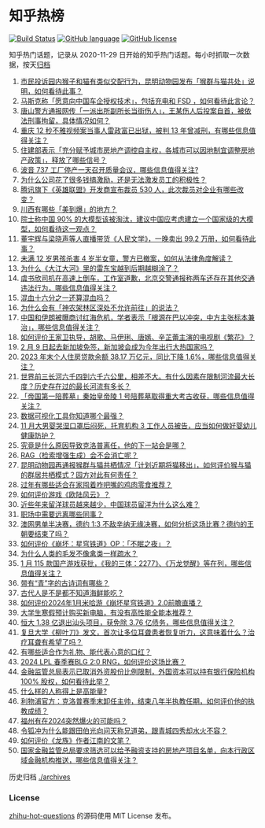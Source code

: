 # 知乎热榜
[![Build Status](https://github.com/ToWeLong/zhihu-hot-questions/workflows/CI/badge.svg)](https://github.com/ToWeLong/zhihu-hot-questions/actions)
[![GitHub language](https://img.shields.io/badge/language-golang-orange.svg)](https://golang.org/)
[![GitHub license](https://img.shields.io/github/license/ToWeLong/zhihu-hot-questions)](https://github.com/ToWeLong/zhihu-hot-questions/blob/main/LICENSE)

知乎热门话题，记录从 2020-11-29 日开始的知乎热门话题。每小时抓取一次数据，按天[归档](./archives)

<!-- BEGIN -->

1. [市民投诉园内猴子和猫有类似交配行为，昆明动物园发布「猴群与猫共处」说明，如何看待此事？](https://www.zhihu.com/question/640195036)
1. [马斯克称「愿意向中国车企授权技术」，包括充电和 FSD ，如何看待此言论？](https://www.zhihu.com/question/641298554)
1. [唐山警方通报网传「一派出所副所长当街伤人」，王某伤人后投案自首，被依法刑事拘留，具体情况如何？](https://www.zhihu.com/question/641373342)
1. [重庆 12 秒不雅视频案当事人雷政富已出狱，被判 13 年曾减刑，有哪些信息值得关注？](https://www.zhihu.com/question/641317712)
1. [住建部表示「充分赋予城市房地产调控自主权，各城市可以因地制宜调整房地产政策」，释放了哪些信号？](https://www.zhihu.com/question/641313622)
1. [波音 737 工厂停产一天召开质量会议，哪些信息值得关注?](https://www.zhihu.com/question/641298496)
1. [为什么公司花了很多钱搞激励，还是无法激发员工的积极性？](https://www.zhihu.com/question/640415423)
1. [腾讯旗下《英雄联盟》开发商宣布裁员 530 人，此次裁员对企业有哪些改变？](https://www.zhihu.com/question/640789639)
1. [川西有哪些「美到爆」的地方？](https://www.zhihu.com/question/451876418)
1. [院士称中国 90% 的大模型该被淘汰，建议中国应考虑建立一个国家级的大模型，如何看待这一观点？](https://www.zhihu.com/question/641349913)
1. [董宇辉与梁晓声等人直播带货《人民文学》，一晚卖出 99.2 万册，如何看待此事？](https://www.zhihu.com/question/641026862)
1. [未满 12 岁男孩杀害 4 岁半女童，警方已撤案，如何从法律角度解读？](https://www.zhihu.com/question/641402351)
1. [为什么《大江大河》里的雷东宝越到后期越糊涂了？](https://www.zhihu.com/question/444454200)
1. [虞书欣司机在高速上倒车，工作室道歉，北京交警通报称两车还存在其他交通违法行为，哪些信息值得关注？](https://www.zhihu.com/question/641345962)
1. [混血十六分之一还算混血吗？](https://www.zhihu.com/question/383882788)
1. [为什么会有「神农架林区深处不允许前往」的说法？](https://www.zhihu.com/question/641121952)
1. [中国和伊朗被曝商讨红海危机，学者表示「根源在巴以冲突，中方主张标本兼治」，哪些信息值得关注？](https://www.zhihu.com/question/641330817)
1. [如何评价王家卫执导，胡歌、马伊琍、唐嫣、辛芷蕾主演的电视剧《繁花》？](https://www.zhihu.com/question/636908871)
1. [2 月 9 日起去新加坡免签，新加坡会成为今年出行大热国家吗？](https://www.zhihu.com/question/641158000)
1. [2023 年末个人住房贷款余额 38.17 万亿元，同比下降 1.6%，哪些信息值得关注？](https://www.zhihu.com/question/641392306)
1. [世界前三长河六千四到六千六公里，相差不大。有什么因素在限制河流最大长度？历史存在过的最长河流有多长？](https://www.zhihu.com/question/573332264)
1. [「帝国第一陪葬墓」秦始皇帝陵 1 号陪葬墓取得重大考古收获，哪些信息值得关注？](https://www.zhihu.com/question/641300948)
1. [数据可视化工具你知道哪个最强？](https://www.zhihu.com/question/513003329)
1. [11 月大男婴哭湿口罩后闷死，托育机构 3 工作人员被告，应当如何做好婴幼儿健康防护？](https://www.zhihu.com/question/641296256)
1. [究竟是什么原因导致克洛普离任，他的下一站会是哪？](https://www.zhihu.com/question/641373187)
1. [RAG（检索增强生成）会不会消亡呢？](https://www.zhihu.com/question/637421964)
1. [昆明动物园再通报猴群与猫共栖情况「计划近期将猫移出」，如何评价猴与猫的群居共栖模式？园方对此有何责任？](https://www.zhihu.com/question/641357099)
1. [过年有哪些适合在家囤着咋吧嘴的鸡肉零食推荐？](https://www.zhihu.com/question/637189291)
1. [如何评价游戏《欧陆风云》？](https://www.zhihu.com/question/303284553)
1. [近些年来留洋球员越来越少，中国球员留洋为什么这么难？](https://www.zhihu.com/question/641155261)
1. [职场中需要远离哪些同事？](https://www.zhihu.com/question/640263958)
1. [澳网男单半决赛，德约 1:3 不敌辛纳无缘决赛，如何分析这场比赛？德约的王朝要结束了吗？](https://www.zhihu.com/question/641345942)
1. [如何评价《崩坏：星穹铁道》OP：「不眠之夜」？](https://www.zhihu.com/question/641392722)
1. [为什么人类的毛发不像禽类一样疏水？](https://www.zhihu.com/question/624387402)
1. [1 月 115 款国产游戏获批，《我的三体：2277》、《万龙觉醒》等在列，哪些信息值得关注？](https://www.zhihu.com/question/641289682)
1. [带有“青”字的古诗词有哪些？](https://www.zhihu.com/question/641166497)
1. [古代人是不是都不知道海鲜能吃？](https://www.zhihu.com/question/457139417)
1. [如何评价2024年1月米哈游《崩坏星穹铁道》2.0前瞻直播？](https://www.zhihu.com/question/641293766)
1. [大学生寒假预计购买新电脑，有没有高性能全能本推荐？](https://www.zhihu.com/question/640810366)
1. [恒大 1.38 亿退出汕头项目，获免除 3.76 亿债务，哪些信息值得关注？](https://www.zhihu.com/question/641294931)
1. [复旦大学《柳叶刀》发文，首次让多位耳聋患者恢复听力，这意味着什么？治疗耳聋有希望了吗？](https://www.zhihu.com/question/641296126)
1. [有哪些适合作为礼物、能代表心意的口红？](https://www.zhihu.com/question/636873494)
1. [2024 LPL 春季赛BLG 2:0 RNG，如何评价这场比赛？](https://www.zhihu.com/question/641375668)
1. [金融监管总局表示已取消外资股份比例限制，外国资本可以持有银行保险机构 100% 股权，如何看待此举？](https://www.zhihu.com/question/641296773)
1. [什么样的人称得上是高能量?](https://www.zhihu.com/question/535994950)
1. [利物浦官方：克洛普赛季末卸任主帅，结束八年半执教任期，如何评价他的执教成绩？](https://www.zhihu.com/question/641373052)
1. [福州有在2024突然爆火的可能吗？](https://www.zhihu.com/question/637863368)
1. [令狐冲为什么能跟田伯光向问天称兄道弟，跟青城四秀却水火不容？](https://www.zhihu.com/question/574673764)
1. [如何评价《龙族》作者江南的文笔？](https://www.zhihu.com/question/554717342)
1. [国家金融监管总局要求筛选可以给予融资支持的房地产项目名单，向本行政区域金融机构推送，哪些信息值得关注？](https://www.zhihu.com/question/641370328)

<!-- END -->

历史归档 [./archives](./archives)


### License
[zhihu-hot-questions](https://github.com/towelong/zhihu-hot-questions) 的源码使用 MIT License 发布。